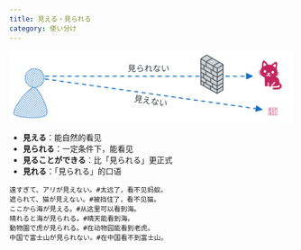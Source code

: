 ```yaml
---
title: 見える・見られる
category: 使い分け
---
```


![mieru-mirareru](/static/imgs/japanese-mieru-mirareru.svg)

- **見える**：能自然的看见
- **見られる**：一定条件下，能看见
- **見ることができる**：比「見られる」更正式
- **見れる**：「見られる」的口语

```example
遠すぎて、アリが見えない。#太远了，看不见蚂蚁。
遮られて、猫が見えない。#被挡住了，看不见猫。
ここから海が見える。#从这里可以看到海。
晴れると海が見られる。#晴天能看到海。
動物園で虎が見られる。#在动物园能看到老虎。
中国で富士山が見られない。#在中国看不到富士山。
```
